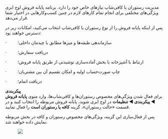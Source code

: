 <p>مدیریت رستوران یا کافی‌شاپ نیازهای خاص خود را دارد. برنامه پایانه فروش اوج ابری ویژگی‌های مختلفی برای انجام تمام کارهای لازم در چنین کسب‌وکارهایی در اختیار شما قرار می‌دهد.</p><p>پس از اینکه پایانه فروش را از نوع رستوران یا کافی‌شاپ انتخاب می‌کنید، امکانات زیر در دسترس خواهند بود:</p><p>·&nbsp;&nbsp;&nbsp;&nbsp;&nbsp;&nbsp;&nbsp;&nbsp; سازماندهی طبقه‌ها و میزها مطابق با چیدمان داخلی؛</p><p>·&nbsp;&nbsp;&nbsp;&nbsp;&nbsp;&nbsp;&nbsp;&nbsp; دریافت سفارش؛</p><p>·&nbsp;&nbsp;&nbsp;&nbsp;&nbsp;&nbsp;&nbsp;&nbsp; ارتباط با آشپزخانه یا بخش آماده‌سازی نوشیدنی از طریق پایانه فروش؛</p><p>·&nbsp;&nbsp;&nbsp;&nbsp;&nbsp;&nbsp;&nbsp;&nbsp; چاپ صورت‌حساب اولیه و امکان تقسیم آن بین مشتریان؛</p><p>·&nbsp;&nbsp;&nbsp;&nbsp;&nbsp;&nbsp;&nbsp;&nbsp; دریافت انعام؛</p><p><strong>پیکربندی</strong><br>برای فعال شدن ویژگی‌های مخصوص رستوران‌ها و کافی‌شاپ‌ها، وارد منوی <strong>پایانه فروش ◄ پیکربندی ◄ تنظیمات</strong> در اوج ابری شوید، پایانه فروش مربوطه را انتخاب کنید و در قسمت «حالت رستوران»، گزینه <strong>کافه یا رستوران است</strong> را فعال نمایید.</p><p>پس از فعال‌سازی این گزینه، ویژگی‌های مخصوص رستوران و کافه در بخش مربوطه نمایش داده خواهند شد.</p><figure class="image"><img src="https://hub.amootsoft.com/content/editor/c32a2124-3ea2-47bd-bbec-6e36b963d489image.png.png"></figure><p>&nbsp;</p>